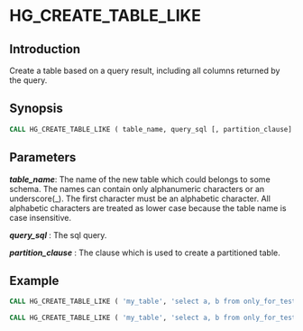 # HG_CREATE_TABLE_LIKE

## Introduction

Create a table based on a query result, including all columns returned by the query.

## Synopsis

```sql
CALL HG_CREATE_TABLE_LIKE ( table_name, query_sql [, partition_clause] )
```
## Parameters

_**table_name**_: The name of the new table which could belongs to some schema. The names can contain only alphanumeric characters or an underscore(_). The first character must be an alphabetic character. All alphabetic characters are treated as lower case because the table name is case insensitive.

_**query_sql**_ : The sql query.

_**partition_clause**_ : The clause which is used to create a partitioned table.

## Example

```sql
CALL HG_CREATE_TABLE_LIKE ( 'my_table', 'select a, b from only_for_test' ); // Create a regular table

CALL HG_CREATE_TABLE_LIKE ( 'my_table', 'select a, b from only_for_test', 'partition by list (a)' );//Create an partitioned table
```

